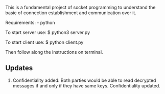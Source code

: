 This is a fundamental project of socket programming to understand the basic of connection establishment and communication over it.

Requirements: 
    - python 
    
To start server use:
    $ python3 server.py 

To start client use:
    $ python client.py 

Then follow along the instructions on terminal. 

## Updates

1) Confidentiality added: Both parties would be able to read decrypted messages if and only if they have same keys. Confidentiality updated. 
